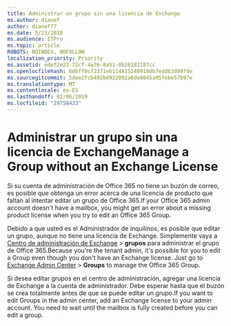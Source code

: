 ```yaml
---
title: Administrar un grupo sin una licencia de Exchange
ms.author: dianef
author: dianef77
ms.date: 5/23/2018
ms.audience: ITPro
ms.topic: article
ROBOTS: NOINDEX, NOFOLLOW
localization_priority: Priority
ms.assetid: edef2e23-72cf-4a76-8a51-0b26182187cc
ms.openlocfilehash: 6dbff0cf2371e6114815240918db7edd63d997de
ms.sourcegitcommit: 5dee2fcb492bd922092a6de8045a95febe57b97e
ms.translationtype: MT
ms.contentlocale: es-ES
ms.lasthandoff: 02/06/2019
ms.locfileid: "29758433"
---
```

# <a name="manage-a-group-without-an-exchange-license"></a><span data-ttu-id="6b17a-102">Administrar un grupo sin una licencia de Exchange</span><span class="sxs-lookup"><span data-stu-id="6b17a-102">Manage a Group without an Exchange License</span></span>

<span data-ttu-id="6b17a-103">Si su cuenta de administración de Office 365 no tiene un buzón de correo, es posible que obtenga un error acerca de una licencia de producto que faltan al intentar editar un grupo de Office 365.</span><span class="sxs-lookup"><span data-stu-id="6b17a-103">If your Office 365 admin account doesn't have a mailbox, you might get an error about a missing product license when you try to edit an Office 365 Group.</span></span>
  
<span data-ttu-id="6b17a-p101">Debido a que usted es el Administrador de inquilinos, es posible que editar un grupo, aunque no tiene una licencia de Exchange. Simplemente vaya a [Centro de administración de Exchange](https://outlook.office365.com/ecp.aspx) \> **grupos** para administrar el grupo de Office 365.</span><span class="sxs-lookup"><span data-stu-id="6b17a-p101">Because you're the tenant admin, it's possible for you to edit a Group even though you don't have an Exchange license. Just go to [Exchange Admin Center](https://outlook.office365.com/ecp.aspx) \> **Groups** to manage the Office 365 Group.</span></span> 
  
<span data-ttu-id="6b17a-p102">Si desea editar grupos en el centro de administración, agregar una licencia de Exchange a la cuenta de administrador. Debe esperar hasta que el buzón se crea totalmente antes de que se puede editar un grupo.</span><span class="sxs-lookup"><span data-stu-id="6b17a-p102">If you want to edit Groups in the admin center, add an Exchange license to your admin account. You need to wait until the mailbox is fully created before you can edit a group.</span></span>
  

